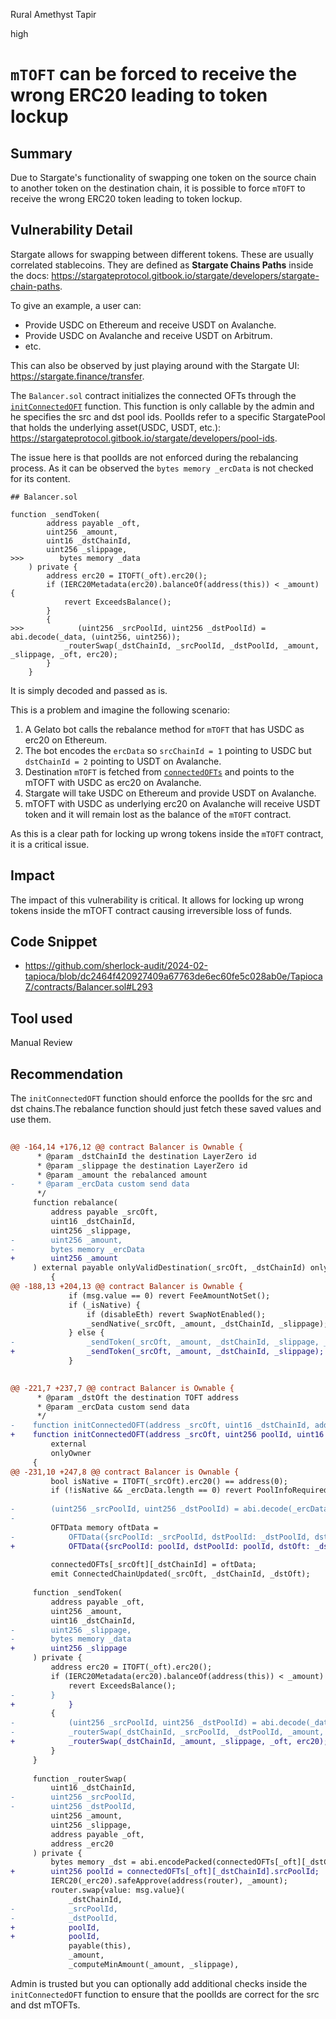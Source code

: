 Rural Amethyst Tapir

high

# `mTOFT` can be forced to receive the wrong ERC20 leading to token lockup

## Summary
Due to Stargate's functionality of swapping one token on the source chain to another token on the destination chain, it is possible to force `mTOFT` to receive the wrong ERC20 token leading to token lockup.

## Vulnerability Detail
Stargate allows for swapping between different tokens. These are usually correlated stablecoins. They are defined as **Stargate Chains Paths** inside the docs: https://stargateprotocol.gitbook.io/stargate/developers/stargate-chain-paths.

To give an example, a user can:

- Provide USDC on Ethereum and receive USDT on Avalanche. 
- Provide USDC on Avalanche and receive USDT on Arbitrum. 
- etc.

This can also be observed by just playing around with the Stargate UI: https://stargate.finance/transfer.

The `Balancer.sol` contract initializes the connected OFTs through the [`initConnectedOFT`](https://github.com/sherlock-audit/2024-02-tapioca/blob/dc2464f420927409a67763de6ec60fe5c028ab0e/TapiocaZ/contracts/Balancer.sol#L224) function.
This function is only callable by the admin and he specifies the src and dst pool ids. PoolIds refer to a specific StargatePool that holds the underlying asset(USDC, USDT, etc.): https://stargateprotocol.gitbook.io/stargate/developers/pool-ids.

The issue here is that poolIds are not enforced during the rebalancing process. As it can be observed the `bytes memory _ercData` is not checked for its content.

```solidity
## Balancer.sol

function _sendToken(
        address payable _oft,
        uint256 _amount,
        uint16 _dstChainId,
        uint256 _slippage,
>>>        bytes memory _data
    ) private {
        address erc20 = ITOFT(_oft).erc20();
        if (IERC20Metadata(erc20).balanceOf(address(this)) < _amount) {
            revert ExceedsBalance();
        }
        {
>>>            (uint256 _srcPoolId, uint256 _dstPoolId) = abi.decode(_data, (uint256, uint256));
            _routerSwap(_dstChainId, _srcPoolId, _dstPoolId, _amount, _slippage, _oft, erc20);
        }
    }

```

It is simply decoded and passed as is. 

This is a problem and imagine the following scenario:

1. A Gelato bot calls the rebalance method for `mTOFT` that has USDC as erc20 on Ethereum.
2. The bot encodes the `ercData` so `srcChainId = 1` pointing to USDC but `dstChainId = 2` pointing to USDT on Avalanche.
3. Destination `mTOFT` is fetched from [`connectedOFTs`](https://github.com/sherlock-audit/2024-02-tapioca/blob/dc2464f420927409a67763de6ec60fe5c028ab0e/TapiocaZ/contracts/Balancer.sol#L307) and points to the mTOFT with USDC as erc20 on Avalanche.
4. Stargate will take USDC on Ethereum and provide USDT on Avalanche.
5. mTOFT with USDC as underlying erc20 on Avalanche will receive USDT token and it will remain lost as the balance of the `mTOFT` contract. 

As this is a clear path for locking up wrong tokens inside the `mTOFT` contract, it is a critical issue.

## Impact
The impact of this vulnerability is critical. It allows for locking up wrong tokens inside the mTOFT contract causing irreversible loss of funds. 

## Code Snippet
- https://github.com/sherlock-audit/2024-02-tapioca/blob/dc2464f420927409a67763de6ec60fe5c028ab0e/TapiocaZ/contracts/Balancer.sol#L293

## Tool used

Manual Review

## Recommendation
The `initConnectedOFT` function should enforce the poolIds for the src and dst chains.The rebalance function should just fetch these saved values and use them.

```diff
 
@@ -164,14 +176,12 @@ contract Balancer is Ownable {
      * @param _dstChainId the destination LayerZero id
      * @param _slippage the destination LayerZero id
      * @param _amount the rebalanced amount
-     * @param _ercData custom send data
      */
     function rebalance(
         address payable _srcOft,
         uint16 _dstChainId,
         uint256 _slippage,
-        uint256 _amount,
-        bytes memory _ercData
+        uint256 _amount
     ) external payable onlyValidDestination(_srcOft, _dstChainId) onlyValidSlippage(_slippage) {
         {
@@ -188,13 +204,13 @@ contract Balancer is Ownable {
             if (msg.value == 0) revert FeeAmountNotSet();
             if (_isNative) {
                 if (disableEth) revert SwapNotEnabled();
                 _sendNative(_srcOft, _amount, _dstChainId, _slippage);
             } else {
-                _sendToken(_srcOft, _amount, _dstChainId, _slippage, _ercData);
+                _sendToken(_srcOft, _amount, _dstChainId, _slippage);
             }

 
@@ -221,7 +237,7 @@ contract Balancer is Ownable {
      * @param _dstOft the destination TOFT address
      * @param _ercData custom send data
      */
-    function initConnectedOFT(address _srcOft, uint16 _dstChainId, address _dstOft, bytes memory _ercData)
+    function initConnectedOFT(address _srcOft, uint256 poolId, uint16 _dstChainId, address _dstOft, bytes memory _ercData)
         external
         onlyOwner
     {
@@ -231,10 +247,8 @@ contract Balancer is Ownable {
         bool isNative = ITOFT(_srcOft).erc20() == address(0);
         if (!isNative && _ercData.length == 0) revert PoolInfoRequired();
 
-        (uint256 _srcPoolId, uint256 _dstPoolId) = abi.decode(_ercData, (uint256, uint256));
-
         OFTData memory oftData =
-            OFTData({srcPoolId: _srcPoolId, dstPoolId: _dstPoolId, dstOft: _dstOft, rebalanceable: 0});
+            OFTData({srcPoolId: poolId, dstPoolId: poolId, dstOft: _dstOft, rebalanceable: 0});
 
         connectedOFTs[_srcOft][_dstChainId] = oftData;
         emit ConnectedChainUpdated(_srcOft, _dstChainId, _dstOft);
 
     function _sendToken(
         address payable _oft,
         uint256 _amount,
         uint16 _dstChainId,
-        uint256 _slippage,
-        bytes memory _data
+        uint256 _slippage
     ) private {
         address erc20 = ITOFT(_oft).erc20();
         if (IERC20Metadata(erc20).balanceOf(address(this)) < _amount) {
             revert ExceedsBalance();
-        }
+            }
         {
-            (uint256 _srcPoolId, uint256 _dstPoolId) = abi.decode(_data, (uint256, uint256));
-            _routerSwap(_dstChainId, _srcPoolId, _dstPoolId, _amount, _slippage, _oft, erc20);
+            _routerSwap(_dstChainId, _amount, _slippage, _oft, erc20);
         }
     }
 
     function _routerSwap(
         uint16 _dstChainId,
-        uint256 _srcPoolId,
-        uint256 _dstPoolId,
         uint256 _amount,
         uint256 _slippage,
         address payable _oft,
         address _erc20
     ) private {
         bytes memory _dst = abi.encodePacked(connectedOFTs[_oft][_dstChainId].dstOft);
+        uint256 poolId = connectedOFTs[_oft][_dstChainId].srcPoolId;
         IERC20(_erc20).safeApprove(address(router), _amount);
         router.swap{value: msg.value}(
             _dstChainId,
-            _srcPoolId,
-            _dstPoolId,
+            poolId,
+            poolId,
             payable(this),
             _amount,
             _computeMinAmount(_amount, _slippage),
```

Admin is trusted but you can optionally add additional checks inside the `initConnectedOFT` function to ensure that the poolIds are correct for the src and dst mTOFTs. 
